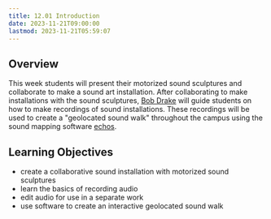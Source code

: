 ```yaml
---
title: 12.01 Introduction
date: 2023-11-21T09:00:00
lastmod: 2023-11-21T05:59:07
---
```


## Overview

This week students will present their motorized sound sculptures and collaborate to make a sound art installation. After collaborating to make installations with the sound sculptures, [Bob Drake](../11-sonic-arts-workshop-with-bob-drake-part-1/11-02-bob-drake.md) will guide students on how to make recordings of sound installations. These recordings will be used to create a "geolocated sound walk" throughout the campus using the sound mapping software [echos](https://echoes.xyz/).

## Learning Objectives

- create a collaborative sound installation with motorized sound sculptures
- learn the basics of recording audio
- edit audio for use in a separate work
- use software to create an interactive geolocated sound walk

